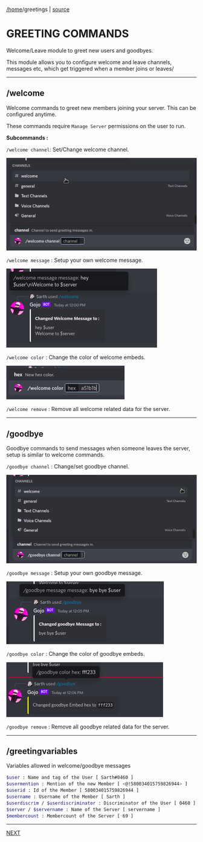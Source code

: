 [/home](index.rst)/greetings | [source](https://github.com/sarthhh/gojo/blob/main/extensions/greetings.py)

# GREETING COMMANDS
Welcome/Leave module to greet new users and goodbyes.

This module allows you to configure welcome and leave channels, messages etc, which get triggered when a member joins or leaves/


--------

## /welcome

Welcome commands to greet new members joining your server. This can be configured anytime.

These commands require `Manage Server` permissions on the user to run.

**Subcommands :**

`/welcome channel`: Set/Change welcome channel.

![](images/welcome_channel.png)

`/welcome message` : Setup your own welcome message.

![](images/welcome_message.png)

`/welcome color` : Change the color of welcome embeds.

![](images/welcome_color.png)

`/welcome remove` : Remove all welcome related data for the server.

--------

## /goodbye

Goodbye commands to send messages when someone leaves the server, setup is similar to welcome commands.

`/goodbye channel` : Change/set goodbye channel.

![](images/goodbye_channel.png)

`/goodbye message` : Setup your own goodbye message.

![](images/goodbye_message.png)

`/goodbye color` : Change the color of goodbye embeds.

![](images/goodbye_color.png)

`/goodbye remove` : Remove all goodbye related data for the server.

-------

## /greetingvariables

Variables allowed in welcome/goodbye messages

```bash
$user : Name and tag of the User [ Sarth#0460 ]
$usermention : Mention of the new Member [ <@!580034015759826944> ]
$userid : Id of the Member [ 580034015759826944 ]
$username : Username of the Member [ Sarth ]
$userdiscrim / $userdiscriminator : Discriminator of the User [ 0460 ]
$server / $servername : Name of the Server [ servername ]
$membercount : Membercount of the Server [ 69 ] 
```
------

[NEXT](starboard.md)

